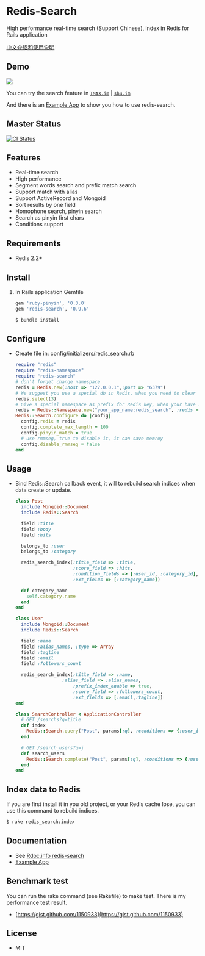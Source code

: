 # Redis-Search

High performance real-time search (Support Chinese), index in Redis for Rails application

[中文介绍和使用说明](https://github.com/huacnlee/redis-search/wiki/Usage-in-Chinese)

## Demo

![](http://l.ruby-china.org/photo/34368688ee1c1928c2841eb2f41306ec.png)

You can try the search feature in [`IMAX.im`](http://imax.im) | [`shu.im`](http://shu.im)

And there is an  [Example App](https://github.com/huacnlee/redis-search-example) to show you how to use redis-search.

## Master Status

[![CI Status](https://secure.travis-ci.org/huacnlee/redis-search.png)](http://travis-ci.org/huacnlee/redis-search)

## Features

* Real-time search
* High performance
* Segment words search and prefix match search
* Support match with alias
* Support ActiveRecord and Mongoid
* Sort results by one field
* Homophone search, pinyin search
* Search as pinyin first chars
* Conditions support

## Requirements

* Redis 2.2+

## Install

1. In Rails application Gemfile

    ```ruby
    gem 'ruby-pinyin', '0.3.0'
    gem 'redis-search', '0.9.6'
    ```

    ```bash
    $ bundle install
    ```

## Configure

* Create file in: config/initializers/redis_search.rb

    ```ruby
    require "redis"
    require "redis-namespace"
    require "redis-search"
    # don't forget change namespace
    redis = Redis.new(:host => "127.0.0.1",:port => "6379")
    # We suggest you use a special db in Redis, when you need to clear all data, you can use flushdb command to clear them.
    redis.select(3)
    # Give a special namespace as prefix for Redis key, when your have more than one project used redis-search, this config will make them work fine.
    redis = Redis::Namespace.new("your_app_name:redis_search", :redis => redis)
    Redis::Search.configure do |config|
      config.redis = redis
      config.complete_max_length = 100
      config.pinyin_match = true
      # use rmmseg, true to disable it, it can save memroy
      config.disable_rmmseg = false
    end
    ```

## Usage

* Bind Redis::Search callback event, it will to rebuild search indices when data create or update.

    ```ruby
    class Post
      include Mongoid::Document
      include Redis::Search

      field :title
      field :body
      field :hits

      belongs_to :user
      belongs_to :category

      redis_search_index(:title_field => :title,
                         :score_field => :hits,
                         :condition_fields => [:user_id, :category_id],
                         :ext_fields => [:category_name])

      def category_name
        self.category.name
      end
    end
    ```

    ```ruby
    class User
      include Mongoid::Document
      include Redis::Search

      field :name
      field :alias_names, :type => Array
      field :tagline
      field :email
      field :followers_count

      redis_search_index(:title_field => :name,
                     :alias_field => :alias_names,
                         :prefix_index_enable => true,
                         :score_field => :followers_count,
                         :ext_fields => [:email,:tagline])
    end
    ```

    ```ruby
    class SearchController < ApplicationController
      # GET /searchs?q=title
      def index
        Redis::Search.query("Post", params[:q], :conditions => {:user_id => 12})
      end

      # GET /search_users?q=j
      def search_users
        Redis::Search.complete("Post", params[:q], :conditions => {:user_id => 12, :category_id => 4})
      end
    end
    ```

## Index data to Redis

If you are first install it in you old project, or your Redis cache lose, you can use this command to rebuild indices.

```bash
$ rake redis_search:index
```

## Documentation

* See [Rdoc.info redis-search](http://rubydoc.info/gems/redis-search)
* [Example App](https://github.com/huacnlee/redis-search-example)

## Benchmark test

You can run the rake command (see Rakefile) to make test.
There is my performance test result.

* [https://gist.github.com/1150933](https://gist.github.com/1150933)


## License

* MIT
